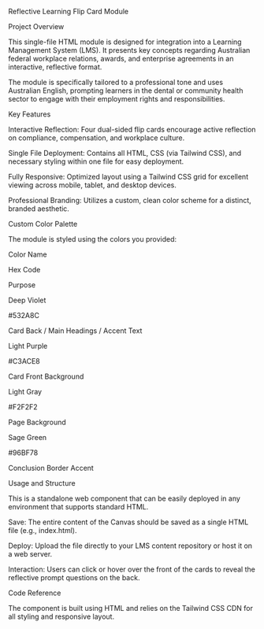 Reflective Learning Flip Card Module

Project Overview

This single-file HTML module is designed for integration into a Learning Management System (LMS). It presents key concepts regarding Australian federal workplace relations, awards, and enterprise agreements in an interactive, reflective format.

The module is specifically tailored to a professional tone and uses Australian English, prompting learners in the dental or community health sector to engage with their employment rights and responsibilities.

Key Features

Interactive Reflection: Four dual-sided flip cards encourage active reflection on compliance, compensation, and workplace culture.

Single File Deployment: Contains all HTML, CSS (via Tailwind CSS), and necessary styling within one file for easy deployment.

Fully Responsive: Optimized layout using a Tailwind CSS grid for excellent viewing across mobile, tablet, and desktop devices.

Professional Branding: Utilizes a custom, clean color scheme for a distinct, branded aesthetic.

Custom Color Palette

The module is styled using the colors you provided:

Color Name

Hex Code

Purpose

Deep Violet

#532A8C

Card Back / Main Headings / Accent Text

Light Purple

#C3ACE8

Card Front Background

Light Gray

#F2F2F2

Page Background

Sage Green

#96BF78

Conclusion Border Accent

Usage and Structure

This is a standalone web component that can be easily deployed in any environment that supports standard HTML.

Save: The entire content of the Canvas should be saved as a single HTML file (e.g., index.html).

Deploy: Upload the file directly to your LMS content repository or host it on a web server.

Interaction: Users can click or hover over the front of the cards to reveal the reflective prompt questions on the back.

Code Reference

The component is built using HTML and relies on the Tailwind CSS CDN for all styling and responsive layout.
